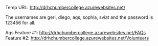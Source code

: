 Temp URL: http://drhchumbercollege.azurewebsites.net/

The usernames are geri, diego, aqs, sophia, sviat and the password is 123456 for all.

Aqs
Feature #1: http://drhchumbercollege.azurewebsites.net/FAQs  
Feature #2: http://drhchumbercollege.azurewebsites.net/Volunteers

